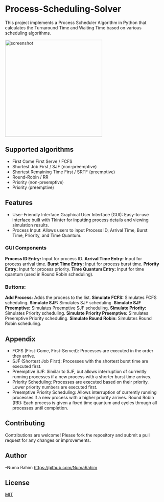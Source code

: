 # Process-Scheduling-Solver
This project implements a Process Scheduler Algorithm in Python that calculates the Turnaround Time and Waiting Time based on various scheduling algorithms.


<img width="317" alt="screenshot" src="https://github.com/user-attachments/assets/bcad3970-930f-4854-911e-20bd573b87a2">


## Supported algorithms

* First Come First Serve / FCFS
* Shortest Job First / SJF (non-preemptive)
* Shortest Remaining Time First / SRTF (preemptive)
* Round-Robin / RR
* Priority (non-preemptive)
* Priority (preemptive)

## Features
* User-Friendly Interface
Graphical User Interface (GUI): Easy-to-use interface built with Tkinter for inputting process details and viewing simulation results.
* Process Input: Allows users to input Process ID, Arrival Time, Burst Time, Priority, and Time Quantum.

### GUI Components
**Process ID Entry:** Input for process ID.
**Arrival Time Entry:** Input for process arrival time.
**Burst Time Entry:** Input for process burst time.
**Priority Entry:** Input for process priority.
**Time Quantum Entry:** Input for time quantum (used in Round Robin scheduling).
### Buttons:
**Add Process:** Adds the process to the list.
**Simulate FCFS:** Simulates FCFS scheduling.
**Simulate SJF:** Simulates SJF scheduling.
**Simulate SJF Preemptive:** Simulates Preemptive SJF scheduling.
**Simulate Priority:** Simulates Priority scheduling.
**Simulate Priority Preemptive:** Simulates Preemptive Priority scheduling.
**Simulate Round Robin:** Simulates Round Robin scheduling.

## Appendix
* FCFS (First-Come, First-Served): Processes are executed in the order they arrive.
* SJF (Shortest Job First): Processes with the shortest burst time are executed first.
* Preemptive SJF: Similar to SJF, but allows interruption of currently running processes if a new process with a shorter burst time arrives.
* Priority Scheduling: Processes are executed based on their priority. Lower priority numbers are executed first.
* Preemptive Priority Scheduling: Allows interruption of currently running processes if a new process with a higher priority arrives.
Round Robin (RR): Each process is given a fixed time quantum and cycles through all processes until completion.

## Contributing
Contributions are welcome! Please fork the repository and submit a pull request for any changes or improvements.
## Author
-Numa Rahim https://github.com/NumaRahim

## License
[MIT](https://github.com/NumaRahim/Process-Scheduling-Solver/blob/main/LICENSE)






